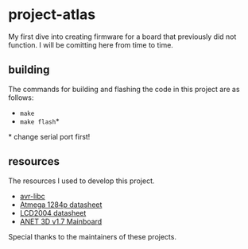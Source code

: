 # project-atlas
My first dive into creating firmware for a board that previously did not function. I will be comitting here from time to time.

## building
The commands for building and flashing the code in this project are as follows:
- `make`
- `make flash`*

\* change serial port first!

## resources
The resources I used to develop this project.

- [avr-libc](https://github.com/avrdudes/avr-libc/)
- [Atmega 1284p datasheet](https://ww1.microchip.com/downloads/en/DeviceDoc/doc8059.pdf)
- [LCD2004 datasheet](https://cdn-shop.adafruit.com/datasheets/TC2004A-01.pdf)
- [ANET 3D v1.7 Mainboard](https://github.com/ralf-e/ANET-3D-Board-V1.0/blob/master/ANET3D_Board_Schematic.pdf)

Special thanks to the maintainers of these projects.
